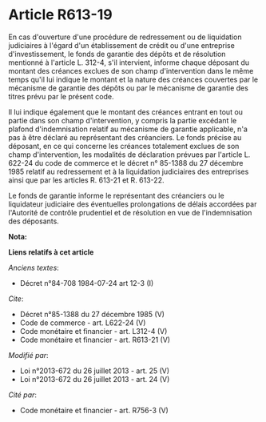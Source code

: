 # Article R613-19

En cas d'ouverture d'une procédure de redressement ou de liquidation judiciaires à l'égard d'un établissement de crédit ou
d'une entreprise d'investissement, le fonds de garantie des dépôts et de résolution mentionné à l'article L. 312-4, s'il
intervient, informe chaque déposant du montant des créances exclues de son champ d'intervention dans le même temps qu'il lui
indique le montant et la nature des créances couvertes par le mécanisme de garantie des dépôts ou par le mécanisme de
garantie des titres prévu par le présent code. 

Il lui indique également que le montant des créances entrant en tout ou partie dans son champ d'intervention, y compris la
partie excédant le plafond d'indemnisation relatif au mécanisme de garantie applicable, n'a pas à être déclaré au
représentant des créanciers. Le fonds précise au déposant, en ce qui concerne les créances totalement exclues de son champ
d'intervention, les modalités de déclaration prévues par l'article L. 622-24 du code de commerce et le décret n° 85-1388 du
27 décembre 1985 relatif au redressement et à la liquidation judiciaires des entreprises ainsi que par les articles R. 613-21
et R. 613-22. 

Le fonds de garantie informe le représentant des créanciers ou le liquidateur judiciaire des éventuelles prolongations de
délais accordées par l'Autorité de contrôle prudentiel et de résolution en vue de l'indemnisation des déposants.

**Nota:**



**Liens relatifs à cet article**

_Anciens textes_:

  - Décret n°84-708 1984-07-24 art 12-3 (I)

_Cite_:

  - Décret n°85-1388 du 27 décembre 1985 (V)
  - Code de commerce - art. L622-24 (V)
  - Code monétaire et financier - art. L312-4 (V)
  - Code monétaire et financier - art. R613-21 (V)

_Modifié par_:

  - Loi n°2013-672 du 26 juillet 2013 - art. 25 (V)
  - Loi n°2013-672 du 26 juillet 2013 - art. 24 (V)

_Cité par_:

  - Code monétaire et financier - art. R756-3 (V)
